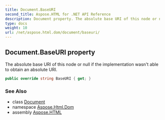```yaml
---
title: Document.BaseURI
second_title: Aspose.HTML for .NET API Reference
description: Document property. The absolute base URI of this node or null if the implementation wasnt able to obtain an absolute URI
type: docs
weight: 10
url: /net/aspose.html.dom/document/baseuri/
---
```

## Document.BaseURI property

The absolute base URI of this node or null if the implementation wasn't able to obtain an absolute URI.

```csharp
public override string BaseURI { get; }
```

### See Also

* class [Document](../)
* namespace [Aspose.Html.Dom](../../../aspose.html.dom/)
* assembly [Aspose.HTML](../../../)
